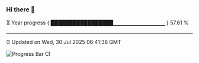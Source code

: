 ### Hi there 👋

⏳ Year progress { █████████████████▁▁▁▁▁▁▁▁▁▁▁▁▁ } 57.61 %

---

⏰ Updated on Wed, 30 Jul 2025 06:41:38 GMT

![Progress Bar CI](https://github.com/ZhaoGui/ZhaoGui/workflows/Progress%20Bar%20CI/badge.svg)
